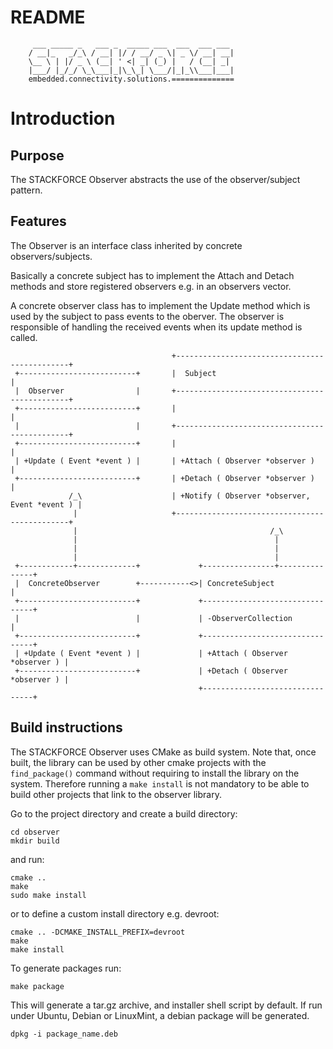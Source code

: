 # README
```
     ___ _____ _   ___ _  _____ ___  ___  ___ ___
    / __|_   _/_\ / __| |/ / __/ _ \| _ \/ __| __|
    \__ \ | |/ _ \ (__| ' <| _| (_) |   / (__| _|
    |___/ |_/_/ \_\___|_|\_\_| \___/|_|_\\___|___|
    embedded.connectivity.solutions.==============
```

# Introduction

## Purpose

The STACKFORCE Observer abstracts the use of the observer/subject pattern.

## Features

The Observer is an interface class inherited by concrete observers/subjects.

Basically a concrete subject has to implement the Attach and Detach methods and
store registered observers e.g. in an observers vector.

A concrete observer class has to implement the Update method which is used by the
subject to pass events to the oberver. The observer is responsible of handling the
received events when its update method is called.

```
                                    +----------------------------------------------+
 +--------------------------+       |  Subject                                     |
 |  Observer                |       +----------------------------------------------+
 +--------------------------+       |                                              |
 |                          |       +----------------------------------------------+
 +--------------------------+       |                                              |
 | +Update ( Event *event ) |       | +Attach ( Observer *observer )               |
 +--------------------------+       | +Detach ( Observer *observer )               |
             /_\                    | +Notify ( Observer *observer, Event *event ) |
              |                     +----------------------------------------------+
              |                                           /_\
              |                                            |
              |                                            |
              |                                            |
 +------------+-------------+             +----------------+---------------+
 |  ConcreteObserver        +-----------<>| ConcreteSubject                |
 +--------------------------+             +--------------------------------+
 |                          |             | -ObserverCollection            |
 +--------------------------+             +--------------------------------+
 | +Update ( Event *event ) |             | +Attach ( Observer *observer ) |
 +--------------------------+             | +Detach ( Observer *observer ) |
                                          +--------------------------------+
```

## Build instructions

The STACKFORCE Observer uses CMake as build system.
Note that, once built, the library can be used by other cmake projects with the
`find_package()` command without requiring to install the library on the system.
Therefore running a `make install` is not mandatory to be able to build other
projects that link to the observer library.

Go to the project directory and create a build directory:

    cd observer
    mkdir build

and run:

    cmake ..
    make
    sudo make install

or to define a custom install directory e.g. devroot:

    cmake .. -DCMAKE_INSTALL_PREFIX=devroot
    make
    make install

To generate packages run:

	make package

This will generate a tar.gz archive, and installer shell script by default.
If run under Ubuntu, Debian or LinuxMint, a debian package will be generated.

    dpkg -i package_name.deb
